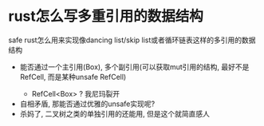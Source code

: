 # rust怎么写多重引用的数据结构

safe rust怎么用来实现像dancing list/skip list或者循环链表这样的多引用的数据结构

- 能否通过一个主引用(Box<Node>), 多个副引用(可以获取mut引用的结构, 最好不是RefCell, 而是某种unsafe RefCell)
    - RefCell<Box<T>> ? 我尼玛裂开
- 自相矛盾, 那能否通过优雅的unsafe实现呢?
- 杀妈了, 二叉树之类的单独引用的还能用, 但是这个就简直感人

